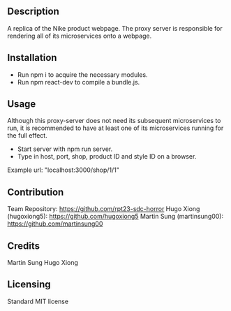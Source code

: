 ## Description
A replica of the Nike product webpage. The proxy server is responsible for rendering all of its microservices onto a webpage. 

## Installation
- Run npm i to acquire the necessary modules.
- Run npm react-dev to compile a bundle.js.

## Usage
Although this proxy-server does not need its subsequent microservices to run, it is recommended to have at least one of its microservices running for the full effect. 

- Start server with npm run server.
- Type in host, port, shop, product ID and style ID on a browser.

Example url: "localhost:3000/shop/1/1"

## Contribution
Team Repository: https://github.com/rpt23-sdc-horror
Hugo Xiong (hugoxiong5): https://github.com/hugoxiong5
Martin Sung (martinsung00): https://github.com/martinsung00

## Credits
Martin Sung
Hugo Xiong

## Licensing
Standard MIT license
